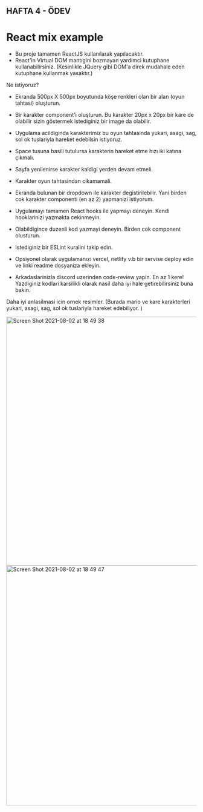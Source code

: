 ## HAFTA 4 - ÖDEV

# React mix example

- Bu proje tamamen ReactJS kullanılarak yapılacaktır.
- React'in Virtual DOM mantıgini bozmayan yardimci kutuphane kullanabilirsiniz. (Kesinlikle JQuery gibi DOM'a direk mudahale eden kutuphane kullanmak yasaktır.)

Ne istiyoruz?

- Ekranda 500px X 500px boyutunda köşe renkleri olan bir alan (oyun tahtasi) oluşturun.
- Bir karakter component'i oluşturun. Bu karakter 20px x 20px bir kare de olabilir sizin göstermek istediginiz bir image da olabilir.
- Uygulama acildiginda karakterimiz bu oyun tahtasinda yukari, asagi, sag, sol ok tuslariyla hareket edebilsin istiyoruz. 
- Space tusuna basili tutulursa karakterin hareket etme hızı iki katına çıkmalı.
- Sayfa yenilenirse karakter kaldigi yerden devam etmeli.
- Karakter oyun tahtasindan cikamamali.
- Ekranda bulunan bir dropdown ile karakter degistirilebilir. Yani birden cok karakter componenti (en az 2) yapmanizi istiyorum.

- Uygulamayı tamamen React hooks ile yapmayı deneyin. Kendi hooklarinizi yazmakta cekinmeyin.
- Olabildigince duzenli kod yazmayi deneyin. Birden cok component olusturun.
- Istediginiz bir ESLint kuralini takip edin.
- Opsiyonel olarak uygulamanızı vercel, netlify v.b bir servise deploy edin ve linki readme dosyaniza ekleyin. 
- Arkadaslarinizla discord uzerinden code-review yapin. En az 1 kere! Yazdiginiz kodlari karsilikli olarak nasil daha iyi hale getirebilirsiniz buna bakin.


Daha iyi anlasilmasi icin ornek resimler.
(Burada mario ve kare karakterleri yukari, asagi, sag, sol ok tuslariyla hareket edebiliyor. )

<img width="657" alt="Screen Shot 2021-08-02 at 18 49 38" src="https://user-images.githubusercontent.com/6469914/127889099-c052d9dd-981a-4d0b-90a4-ce0c5747094c.png">
<img width="635" alt="Screen Shot 2021-08-02 at 18 49 47" src="https://user-images.githubusercontent.com/6469914/127889106-d96d075f-8076-47dd-8ead-79b542f639eb.png">
